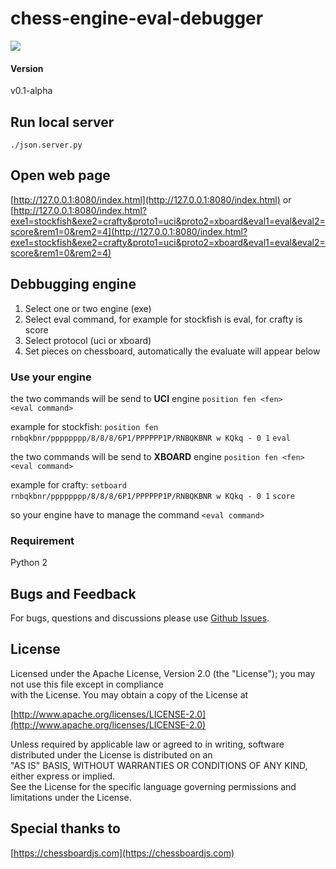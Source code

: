 
chess-engine-eval-debugger
======
<img src="http://cinnamonchess.altervista.org/web_evaluate.gif">

#### Version
v0.1-alpha

## Run local server
`./json.server.py`  
  
## Open web page  
  
[http://127.0.0.1:8080/index.html](http://127.0.0.1:8080/index.html)
or
[http://127.0.0.1:8080/index.html?exe1=stockfish&exe2=crafty&proto1=uci&proto2=xboard&eval1=eval&eval2=score&rem1=0&rem2=4](http://127.0.0.1:8080/index.html?exe1=stockfish&exe2=crafty&proto1=uci&proto2=xboard&eval1=eval&eval2=score&rem1=0&rem2=4)


## Debbugging engine

1. Select one or two engine (exe)
2. Select eval command, for example for stockfish is eval, for crafty is score
3. Select protocol (uci or xboard)
4. Set pieces on chessboard, automatically the evaluate will appear below

### Use your engine
the two commands will be send to **UCI** engine
`position fen <fen>`  
`<eval command>`  

example for stockfish:
`position fen rnbqkbnr/pppppppp/8/8/8/6P1/PPPPPP1P/RNBQKBNR w KQkq - 0 1`
`eval`

the two commands will be send to **XBOARD** engine
`position fen <fen>`  
`<eval command>`  

example for crafty:
`setboard rnbqkbnr/pppppppp/8/8/8/6P1/PPPPPP1P/RNBQKBNR w KQkq - 0 1`
`score`

so your engine have to manage the command `<eval command>` 

  
### Requirement
Python 2

## Bugs and Feedback  
For bugs, questions and discussions please use [Github Issues](https://github.com/gekomad/chess-engine-eval-debugger/issues).  
  
## License  
  
Licensed under the Apache License, Version 2.0 (the "License"); you may not use this file except in compliance  
with the License. You may obtain a copy of the License at  
  
[http://www.apache.org/licenses/LICENSE-2.0](http://www.apache.org/licenses/LICENSE-2.0)  
  
Unless required by applicable law or agreed to in writing, software distributed under the License is distributed on an  
"AS IS" BASIS, WITHOUT WARRANTIES OR CONDITIONS OF ANY KIND, either express or implied.  
See the License for the specific language governing permissions and limitations under the License.  
  

## Special thanks to
  
[https://chessboardjs.com](https://chessboardjs.com)
